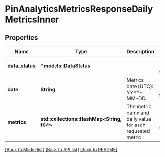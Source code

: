 # PinAnalyticsMetricsResponseDailyMetricsInner

## Properties
Name | Type | Description | Notes
------------ | ------------- | ------------- | -------------
**data_status** | [***models::DataStatus**](DataStatus.md) |  | [optional] [default to None]
**date** | **String** | Metrics date (UTC): YYYY-MM-DD. | [optional] [default to None]
**metrics** | **std::collections::HashMap<String, f64>** | The metric name and daily value for each requested metric | [optional] [default to None]

[[Back to Model list]](../README.md#documentation-for-models) [[Back to API list]](../README.md#documentation-for-api-endpoints) [[Back to README]](../README.md)


